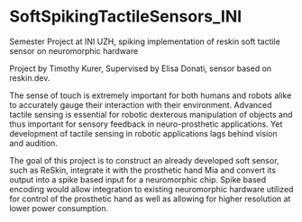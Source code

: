 # SoftSpikingTactileSensors_INI
Semester Project at INI UZH, spiking implementation of reskin soft tactile sensor on neuromorphic hardware

Project by Timothy Kurer, Supervised by Elisa Donati, sensor based on reskin.dev.

The sense of touch is extremely important for both humans and robots alike to accurately gauge
their interaction with their environment. Advanced tactile sensing is essential for robotic dexterous
manipulation of objects and thus important for sensory feedback in neuro-prosthetic applications.
Yet development of tactile sensing in robotic applications lags behind vision and audition.

The goal of this project is to construct an already developed soft sensor, such as ReSkin,
integrate it with the prosthetic hand Mia and convert its output into a spike based input for
a neuromorphic chip. Spike based encoding would allow integration to existing neuromorphic
hardware utilized for control of the prosthetic hand as well as allowing for higher resolution at lower
power consumption. 

